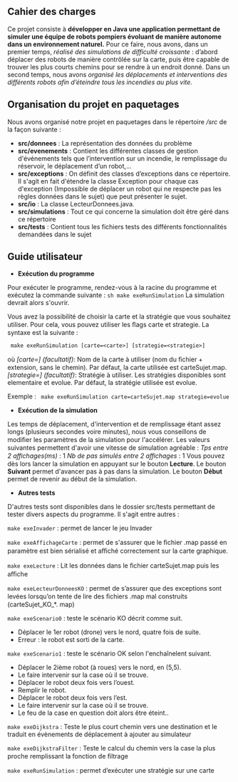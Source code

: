 ## Cahier des charges
Ce projet consiste à **développer en Java une application permettant de simuler une équipe de robots pompiers évoluant de manière autonome dans un environnement naturel.** Pour ce faire, nous avons, dans un premier temps, *réalisé des simulations de difficulté croissante* : d’abord déplacer des robots de manière contrôlée sur la carte, puis être capable de trouver les plus courts chemins pour se rendre à un endroit donné. Dans un second temps, nous avons *organisé les déplacements et interventions des différents robots afin d’éteindre tous les incendies au plus vite.*

## Organisation du projet en paquetages

Nous avons organisé notre projet en paquetages dans le répertoire */src* de la façon suivante :
- **src/donnees** : La représentation des données du problème
- **src/evenements** : Contient les différentes classes de gestion d'événements tels que l’intervention sur un incendie, le
remplissage du réservoir, le déplacement d’un robot,...
- **src/exceptions** : On définit des classes d’exceptions dans ce répertoire. Il s'agit en
fait d'étendre la classe Exception pour chaque cas d'exception (Impossible de
déplacer un robot qui ne respecte pas les règles données dans le sujet) que peut
présenter le sujet.
- **src/io** : La classe LecteurDonnees.java.
- **src/simulations** : Tout ce qui concerne la simulation doit être géré dans ce
répertoire
- **src/tests** : Contient tous les fichiers tests des différents fonctionnalités demandées
dans le sujet


## Guide utilisateur

- **Exécution du programme**
  
Pour exécuter le programme, rendez-vous à la racine du programme et exécutez la commande suivante :
```sh make exeRunSimulation```
La simulation devrait alors s'ouvrir. 

Vous avez la possibilité de choisir la carte et la stratégie que vous souhaitez utiliser. Pour cela, vous pouvez
utiliser les ﬂags carte et strategie. La syntaxe est la suivante :

``` make exeRunSimulation [carte=<carte>] [strategie=<strategie>]``` 

où *[carte=<carte>] (facultatif)*: Nom de la carte à utiliser (nom du ﬁchier + extension, sans le
chemin). Par défaut, la carte utilisée est carteSujet.map.
*[strategie=<strategie>] (facultatif)*: Stratégie à utiliser. Les stratégies disponibles sont
elementaire et evolue. Par défaut, la stratégie utilisée est evolue.

Exemple :
``` make exeRunSimulation carte=carteSujet.map strategie=evolue```

- **Exécution de la simulation**

Les temps de déplacement, d'intervention et de remplissage étant assez longs (plusieurs secondes voire minutes), nous vous conseillons de modiﬁer les paramètres de la simulation pour l'accélérer. Les valeurs suivantes permettent d'avoir une vitesse de simulation agréable :
  *Tps entre 2 aﬃchages(ms)* : 1
  *Nb de pas simulés entre 2 aﬃchages* : 1
Vous pouvez dès lors lancer la simulation en appuyant sur le bouton **Lecture**. 
Le bouton **Suivant** permet d'avancer pas à pas dans la simulation.
Le bouton **Début** permet de revenir au début de la simulation.

- **Autres tests**

D'autres tests sont disponibles dans le dossier src/tests permettant de tester divers aspects du
programme. Il s'agit entre autres :

```make exeInvader``` : permet de lancer le jeu Invader

```make exeAffichageCarte``` : permet de s'assurer que le ﬁchier .map passé en
paramètre est bien sérialisé et aﬃché correctement sur la carte graphique.

```make exeLecture``` : Lit les données dans le ﬁchier carteSujet.map puis les aﬃche

```make exeLecteurDonneesKO``` : permet de s’assurer que des exceptions sont levées lorsqu’on tente
de lire des ﬁchiers .map mal construits (carteSujet_KO_*. map)

```make exeScenario0``` : teste le scénario KO décrit comme suit.
- Déplacer le 1er robot (drone) vers le nord, quatre fois de suite.
- Erreur : le robot est sorti de la carte.

```make exeScenario1``` : teste le scénario OK selon l'enchaînelent suivant. 
- Déplacer le 2ième robot (à roues) vers le nord, en (5,5). 
- Le faire intervenir sur la case où il se trouve. 
- Déplacer le robot deux fois vers l’ouest.
- Remplir le robot.
- Déplacer le robot deux fois vers l’est.
- Le faire intervenir sur la case où il se trouve.
- Le feu de la case en question doit alors être éteint..

```make exeDijkstra``` : Teste le plus court chemin vers une destination et le traduit en évènements de
déplacement à ajouter au simulateur

```make exeDijkstraFilter``` : Teste le calcul du chemin vers la case la plus proche remplissant la
fonction de ﬁltrage

```make exeRunSimulation``` : permet d’exécuter une stratégie sur une carte
